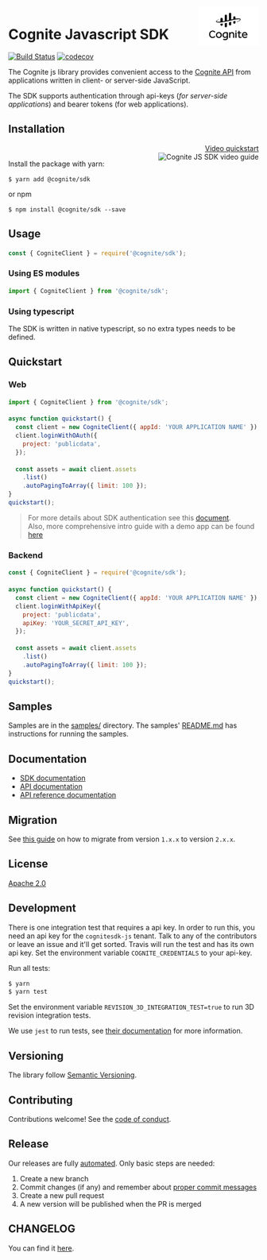 <a href="https://cognite.com/">
    <img src="./cognite_logo.png" alt="Cognite logo" title="Cognite" align="right" height="80" />
</a>

Cognite Javascript SDK
==========================
[![Build Status](https://travis-ci.org/cognitedata/cognitesdk-js.svg?branch=master)](https://travis-ci.org/cognitedata/cognitesdk-js)
[![codecov](https://codecov.io/gh/cognitedata/cognitesdk-js/branch/master/graph/badge.svg)](https://codecov.io/gh/cognitedata/cognitesdk-js)

The Cognite js library provides convenient access to the [Cognite API](https://doc.cognitedata.com/dev/) from
applications written in client- or server-side JavaScript.

The SDK supports authentication through api-keys (_for server-side applications_) and bearer tokens (for web applications).

## Installation

<p align="right">
  <a href="https://youtu.be/29Cuv6OhBmA">
    Video quickstart<br />
    <img src="https://img.youtube.com/vi/29Cuv6OhBmA/3.jpg" alt="Cognite JS SDK video guide" title="Watch our video guide" align="right" />
  </a>
</p>

Install the package with yarn:

    $ yarn add @cognite/sdk

or npm

    $ npm install @cognite/sdk --save

## Usage

```js
const { CogniteClient } = require('@cognite/sdk');
```

### Using ES modules

```js
import { CogniteClient } from '@cognite/sdk';
```

### Using typescript

The SDK is written in native typescript, so no extra types needs to be defined.

## Quickstart

### Web
```js
import { CogniteClient } from '@cognite/sdk';

async function quickstart() {
  const client = new CogniteClient({ appId: 'YOUR APPLICATION NAME' });
  client.loginWithOAuth({
    project: 'publicdata',
  });

  const assets = await client.assets
    .list()
    .autoPagingToArray({ limit: 100 });
}
quickstart();
```

> For more details about SDK authentication see this [document](./guides/authentication.md).  
> Also, more comprehensive intro guide with a demo app can be found [here](https://github.com/cognitedata/javascript-getting-started/tree/sdk/introGuide/sdk-auth-and-fetch-data) 

### Backend
```js
const { CogniteClient } = require('@cognite/sdk');

async function quickstart() {
  const client = new CogniteClient({ appId: 'YOUR APPLICATION NAME' });
  client.loginWithApiKey({
    project: 'publicdata',
    apiKey: 'YOUR_SECRET_API_KEY',
  });

  const assets = await client.assets
    .list()
    .autoPagingToArray({ limit: 100 });
}
quickstart();
```

## Samples

Samples are in the [samples/](./samples) directory. The samples' [README.md](./samples/README.md) has instructions for running the samples.

## Documentation

- [SDK documentation](https://cognitedata.github.io/cognitesdk-js)
- [API documentation](https://doc.cognitedata.com)
- [API reference documentation](https://doc.cognitedata.com/api/v1)

## Migration

See [this guide](./guides/MIGRATION_GUIDE_1xx_2xx.md) on how to migrate from version `1.x.x` to version `2.x.x`.

## License

[Apache 2.0](https://www.apache.org/licenses/LICENSE-2.0)

## Development

There is one integration test that requires a api key. In order to run this, you need an api key for the `cognitesdk-js` tenant. Talk to any of the contributors or leave an issue and it'll get sorted. Travis will run the test and has its own api key.
Set the environment variable `COGNITE_CREDENTIALS` to your api-key.

Run all tests:

```bash
$ yarn
$ yarn test
```

Set the environment variable `REVISION_3D_INTEGRATION_TEST=true` to run 3D revision integration tests.

We use `jest` to run tests, see [their documentation](https://github.com/facebook/jest) for more information.

## Versioning

The library follow [Semantic Versioning](https://semver.org/).

## Contributing

Contributions welcome! See the [code of conduct](./CODE_OF_CONDUCT.md).

## Release

Our releases are fully [automated](https://github.com/semantic-release/semantic-release).
Only basic steps are needed:

1. Create a new branch
2. Commit changes (if any) and remember about [proper commit messages](https://github.com/angular/angular.js/blob/master/DEVELOPERS.md#-git-commit-guidelines)
6. Create a new pull request
7. A new version will be published when the PR is merged

## CHANGELOG

You can find it [here](./CHANGELOG.md).
